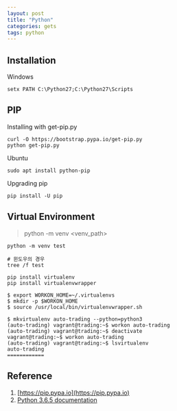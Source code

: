 ```yaml
---
layout: post
title: "Python"
categories: gets
tags: python 
---
```


Installation
------------

Windows
```
setx PATH C:\Python27;C:\Python27\Scripts
```

PIP
---

Installing with get-pip.py
```
curl -O https://bootstrap.pypa.io/get-pip.py
python get-pip.py
```

Ubuntu
```
sudo apt install python-pip
```

Upgrading pip
```
pip install -U pip
```

Virtual Environment
-------------------

> python -m venv <venv_path>

```
python -m venv test

# 윈도우의 경우
tree /f test
```


```
pip install virtualenv
pip install virtualenvwrapper
```

```
$ export WORKON_HOME=~/.virtualenvs
$ mkdir -p $WORKON_HOME
$ source /usr/local/bin/virtualenvwrapper.sh
```

```
$ mkvirtualenv auto-trading --python=python3
(auto-trading) vagrant@trading:~$ workon auto-trading
(auto-trading) vagrant@trading:~$ deactivate
vagrant@trading:~$ workon auto-trading
(auto-trading) vagrant@trading:~$ lsvirtualenv
auto-trading
============
```

Reference
---------

1. [https://pip.pypa.io](https://pip.pypa.io)
1. [Python 3.6.5 documentation](https://docs.python.org/3/)
